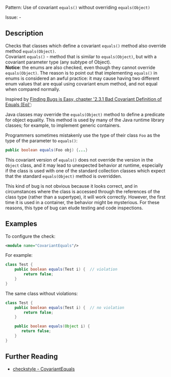 Pattern: Use of covariant `equals()` without overriding `equals(Object)`

Issue: -

## Description

Checks that classes which define a covariant `equals()` method also override method `equals(Object)`.  
Covariant `equals()` \- method that is similar to `equals(Object)`, but with a covariant parameter type (any subtype of Object).  
**Notice**: the enums are also checked, even though they cannot override `equals(Object)`. The reason is to point out that implementing `equals()` in enums is considered an awful practice: it may cause having two different enum values that are equal using covariant enum method, and not equal when compared normally. 

Inspired by [Finding Bugs is Easy, chapter '2.3.1 Bad Covariant Definition of Equals (Eq)'](http://www.cs.nyu.edu/~lharris/papers/findbugsPaper.pdf): 

Java classes may override the `equals(Object)` method to define a predicate for object equality. This method is used by many of the Java runtime library classes; for example, to implement generic containers. 

Programmers sometimes mistakenly use the type of their class `Foo` as the type of the parameter to `equals()`: 


```java
public boolean equals(Foo obj) {...}
```
        

This covariant version of `equals()` does not override the version in the `Object` class, and it may lead to unexpected behavior at runtime, especially if the class is used with one of the standard collection classes which expect that the standard `equals(Object)` method is overridden. 

This kind of bug is not obvious because it looks correct, and in circumstances where the class is accessed through the references of the class type (rather than a supertype), it will work correctly. However, the first time it is used in a container, the behavior might be mysterious. For these reasons, this type of bug can elude testing and code inspections. 

## Examples

To configure the check: 


```xml
<module name="CovariantEquals"/>
```
        

For example: 


```java
class Test {
    public boolean equals(Test i) {  // violation
        return false;
    }
}
```
 

The same class without violations: 


```java
class Test {
    public boolean equals(Test i) {  // no violation
        return false;
    }
```

```java
    public boolean equals(Object i) {
       return false;
    }
}
```

## Further Reading

* [checkstyle - CovariantEquals](http://checkstyle.sourceforge.net/config_coding.html#CovariantEquals)

